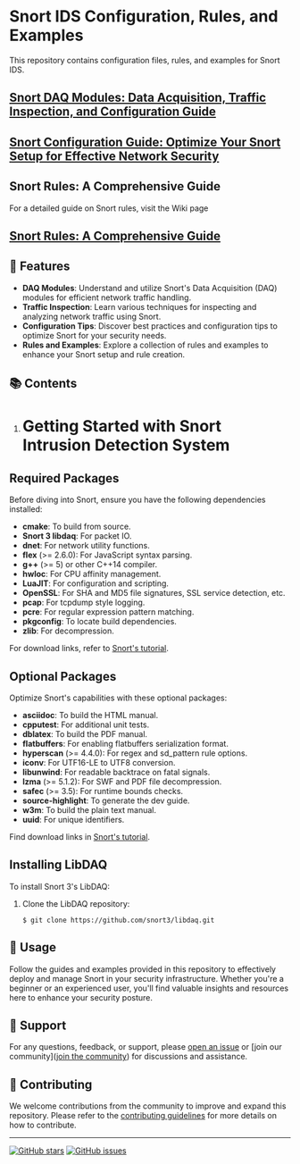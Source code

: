 # Snort IDS Configuration, Rules, and Examples

This repository contains configuration files, rules, and examples for Snort IDS.

## [Snort DAQ Modules: Data Acquisition, Traffic Inspection, and Configuration Guide](https://github.com/MaheshShukla1/Snort-Intrusion-Detection-System-Configuration-Rules-and-Examples/wiki/Snort-DAQ-Modules:-Data-Acquisition,-Traffic-Inspection,-and-Configuration-Guide)
## [Snort Configuration Guide: Optimize Your Snort Setup for Effective Network Security](https://github.com/MaheshShukla1/Snort-Intrusion-Detection-System-Configuration-Rules-and-Examples/wiki/Snort-Configuration-Guide:-Optimize-Your-Snort-Setup-for-Effective-Network-Security)

## Snort Rules: A Comprehensive Guide

For a detailed guide on Snort rules, visit the Wiki page 
## [Snort Rules: A Comprehensive Guide](https://github.com/MaheshShukla1/Snort-IDS-Configuration-Rules-and-Examples/wiki/Snort-Rules:-A-Comprehensive-Guide)
## 🚀 Features

- **DAQ Modules**: Understand and utilize Snort's Data Acquisition (DAQ) modules for efficient network traffic handling.
- **Traffic Inspection**: Learn various techniques for inspecting and analyzing network traffic using Snort.
- **Configuration Tips**: Discover best practices and configuration tips to optimize Snort for your security needs.
- **Rules and Examples**: Explore a collection of rules and examples to enhance your Snort setup and rule creation.

## 📚 Contents

1. # Getting Started with Snort Intrusion Detection System

## Required Packages

Before diving into Snort, ensure you have the following dependencies installed:

- **cmake**: To build from source.
- **Snort 3 libdaq**: For packet IO.
- **dnet**: For network utility functions.
- **flex** (>= 2.6.0): For JavaScript syntax parsing.
- **g++** (>= 5) or other C++14 compiler.
- **hwloc**: For CPU affinity management.
- **LuaJIT**: For configuration and scripting.
- **OpenSSL**: For SHA and MD5 file signatures, SSL service detection, etc.
- **pcap**: For tcpdump style logging.
- **pcre**: For regular expression pattern matching.
- **pkgconfig**: To locate build dependencies.
- **zlib**: For decompression.

For download links, refer to [Snort's tutorial](https://github.com/snort3/snort3/blob/master/doc/user/tutorial.txt#L6).

## Optional Packages

Optimize Snort's capabilities with these optional packages:

- **asciidoc**: To build the HTML manual.
- **cpputest**: For additional unit tests.
- **dblatex**: To build the PDF manual.
- **flatbuffers**: For enabling flatbuffers serialization format.
- **hyperscan** (>= 4.4.0): For regex and sd_pattern rule options.
- **iconv**: For UTF16-LE to UTF8 conversion.
- **libunwind**: For readable backtrace on fatal signals.
- **lzma** (>= 5.1.2): For SWF and PDF file decompression.
- **safec** (>= 3.5): For runtime bounds checks.
- **source-highlight**: To generate the dev guide.
- **w3m**: To build the plain text manual.
- **uuid**: For unique identifiers.

Find download links in [Snort's tutorial](https://github.com/snort3/snort3/blob/master/doc/user/tutorial.txt#L36).

## Installing LibDAQ

To install Snort 3's LibDAQ:

1. Clone the LibDAQ repository:

   ```shell
   $ git clone https://github.com/snort3/libdaq.git

## 🔧 Usage

Follow the guides and examples provided in this repository to effectively deploy and manage Snort in your security infrastructure. Whether you're a beginner or an experienced user, you'll find valuable insights and resources here to enhance your security posture.

## 🤝 Support

For any questions, feedback, or support, please [open an issue](link_to_issues) or [join our community]([join the community](https://discord.gg/EXVk7HVc)) for discussions and assistance.

## 🌟 Contributing

We welcome contributions from the community to improve and expand this repository. Please refer to the [contributing guidelines](link_to_contributing) for more details on how to contribute.

---

[![GitHub stars](https://img.shields.io/github/stars/MaheshShukla1/Snort)](link_to_repo)
[![GitHub issues](https://img.shields.io/github/issues/MaheshShukla1/Snort)](link_to_issues)
